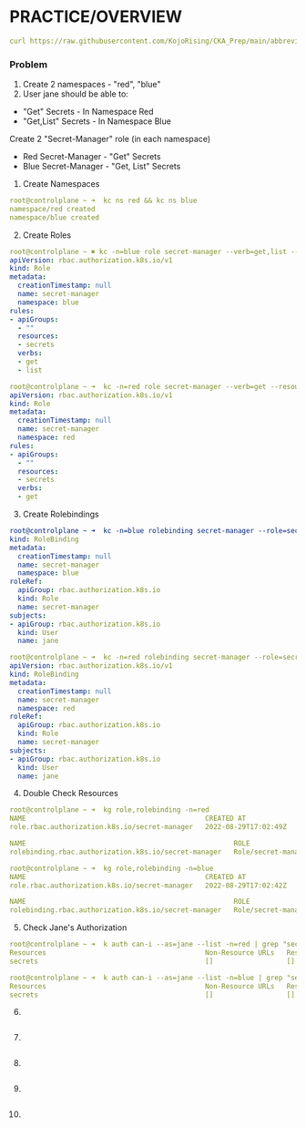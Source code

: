 # PRACTICE/OVERVIEW
```yaml
curl https://raw.githubusercontent.com/KojoRising/CKA_Prep/main/abbreviated_alias.sh > alias.sh && source alias.sh
```


### Problem
1) Create 2 namespaces - "red", "blue"
2) User jane should be able to:
- "Get" Secrets - In Namespace Red
- "Get,List" Secrets - In Namespace Blue

Create 2 "Secret-Manager" role (in each namespace)
- Red Secret-Manager - "Get" Secrets
- Blue Secret-Manager - "Get, List" Secrets



1) Create Namespaces
```yaml
root@controlplane ~ ➜  kc ns red && kc ns blue
namespace/red created
namespace/blue created
```

2) Create Roles
```yaml
root@controlplane ~ ✖ kc -n=blue role secret-manager --verb=get,list --resource=secrets --dry-run=client -oyaml
apiVersion: rbac.authorization.k8s.io/v1
kind: Role
metadata:
  creationTimestamp: null
  name: secret-manager
  namespace: blue
rules:
- apiGroups:
  - ""
  resources:
  - secrets
  verbs:
  - get
  - list

root@controlplane ~ ➜  kc -n=red role secret-manager --verb=get --resource=secrets --dry-run=client -oyaml
apiVersion: rbac.authorization.k8s.io/v1
kind: Role
metadata:
  creationTimestamp: null
  name: secret-manager
  namespace: red
rules:
- apiGroups:
  - ""
  resources:
  - secrets
  verbs:
  - get
```

3) Create Rolebindings
```yaml
root@controlplane ~ ➜  kc -n=blue rolebinding secret-manager --role=secret-manager --user=jane --dry-run=client -oyamlapiVersion: rbac.authorization.k8s.io/v1
kind: RoleBinding
metadata:
  creationTimestamp: null
  name: secret-manager
  namespace: blue
roleRef:
  apiGroup: rbac.authorization.k8s.io
  kind: Role
  name: secret-manager
subjects:
- apiGroup: rbac.authorization.k8s.io
  kind: User
  name: jane

root@controlplane ~ ➜  kc -n=red rolebinding secret-manager --role=secret-manager --user=jane --dry-run=client -oyaml
apiVersion: rbac.authorization.k8s.io/v1
kind: RoleBinding
metadata:
  creationTimestamp: null
  name: secret-manager
  namespace: red
roleRef:
  apiGroup: rbac.authorization.k8s.io
  kind: Role
  name: secret-manager
subjects:
- apiGroup: rbac.authorization.k8s.io
  kind: User
  name: jane
```

4) Double Check Resources
```yaml
root@controlplane ~ ➜  kg role,rolebinding -n=red
NAME                                            CREATED AT
role.rbac.authorization.k8s.io/secret-manager   2022-08-29T17:02:49Z

NAME                                                   ROLE                  AGE
rolebinding.rbac.authorization.k8s.io/secret-manager   Role/secret-manager   16s

root@controlplane ~ ➜  kg role,rolebinding -n=blue
NAME                                            CREATED AT
role.rbac.authorization.k8s.io/secret-manager   2022-08-29T17:02:42Z

NAME                                                   ROLE                  AGE
rolebinding.rbac.authorization.k8s.io/secret-manager   Role/secret-manager   27s

```

5) Check Jane's Authorization
```yaml
root@controlplane ~ ➜  k auth can-i --as=jane --list -n=red | grep "secrets\|Resources"
Resources                                       Non-Resource URLs   Resource Names   Verbs
secrets                                         []                  []               [get]

root@controlplane ~ ➜  k auth can-i --as=jane --list -n=blue | grep "secrets\|Resources"
Resources                                       Non-Resource URLs   Resource Names   Verbs
secrets                                         []                  []               [get list]
```

6)
```yaml

```

7)
```yaml

```

8)
```yaml

```

9)
```yaml

```

10)
```yaml

```

